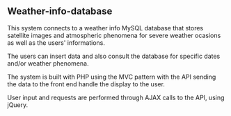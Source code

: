 ## Weather-info-database

This system connects to a weather info MySQL database that stores satellite images and atmospheric phenomena for severe weather ocasions as well as the users' informations.

The users can insert data and also consult the database for specific dates and/or weather phenomena.

The system is built with PHP using the MVC pattern with the API sending the data to the front end handle the display to the user.

User input and requests are performed through AJAX calls to the API, using jQuery.
